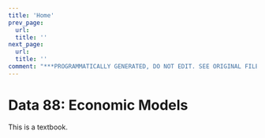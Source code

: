 ```yaml
---
title: 'Home'
prev_page:
  url: 
  title: ''
next_page:
  url: 
  title: ''
comment: "***PROGRAMMATICALLY GENERATED, DO NOT EDIT. SEE ORIGINAL FILES IN /content***"
---
```

# Data 88: Economic Models

This is a textbook.